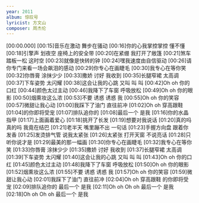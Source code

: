 ```yaml
---
year: 2011
album: 惊叹号
lyricist: 方文山
composer: 周杰伦
---
```

[00:00.000]
[00:15]音乐在激动 舞步在骚动
[00:16]你的心我掌控掌控 懂不懂
[00:18]引擎声 划夜空 座椅上的安全带
[00:20]在紧绷 我打开了敞篷
[00:21]煞车踏板一松 这时空
[00:23]就像是快转的钟
[00:24]嘿我速度由自信驱动
[00:26]请你专门来看一场会飙泪的感动
[00:29]你专心在画睫毛
[00:30]我专心在等你笑
[00:32]你唇膏 涂抹少少
[00:33]撒娇 讨好 我收到
[00:35]长腿窄裙 太高调
[00:37]下车姿势 太闪耀
[00:38]这会让我的心跳 又叫 叫 叫
[00:42]Oh oh 你的口红
[00:44]颜色太过主动
[00:46]我降下了车窗 呼吸放松
[00:49]Oh oh 你的眼影
[00:50]烟熏妆这么浓
[00:53]不要 诱惑 诱惑 我
[00:55]Oh oh 你的笑容
[00:57]微甜让我心动
[01:00]我踩下了油门 直往前冲
[01:02]Oh oh 穿高跟鞋
[01:04]的你即将受宠
[01:07]排队追你的
[01:08]最后一个 是我
[01:16]你的水晶指甲
[01:17]上面画着爱心
[01:18]挑开了长发
[01:19]想要对我说话
[01:20]真的吗 真的吗 我竟在结巴
[01:21]老半天 嘴里蹦不出 一句话
[01:23]手握方向盘 跟着你发香
[01:25]发烫排气管 说我太紧张
[01:26]太紧张 打开天窗 不说亮话
[01:28]只听你说才是
[01:29]最美的那一幅画
[01:30]你专心在画睫毛
[01:32]我专心在等你笑
[01:33]你唇膏 涂抹少少
[01:35]撒娇 讨好 我收到
[01:37]长腿窄裙 太高调
[01:39]下车姿势 太闪耀
[01:40]这会让我的心跳 又叫 叫 叫
[01:43]Oh oh 你的口红
[01:45]颜色太过主动
[01:48]我降下了车窗 呼吸放松
[01:50]Oh oh 你的眼影
[01:52]烟熏妆这么浓
[01:55]不要 诱惑 诱惑 我
[01:57]Oh oh 你的笑容
[01:59]微甜让我心动
[02:01]我踩下了油门 直往前冲
[02:04]Oh oh 穿高跟鞋 的你即将受宠
[02:09]排队追你的 最后一个 是我
[02:11]Oh oh Oh oh 最后一个 是我
[02:18]Oh oh Oh oh 最后一个 是我